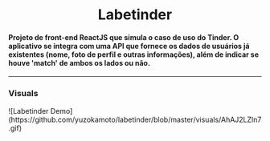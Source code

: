 <h1 align="center"> Labetinder </h1>
<h4>Projeto de front-end ReactJS que simula o caso de uso do Tinder. O aplicativo se integra com uma API que fornece os dados de usuários já existentes (nome, foto de perfil e outras informações), além de indicar se houve 'match' de ambos os lados ou não.</h4>
<hr />

<h3>Visuals</h3>
![Labetinder Demo](https://github.com/yuzokamoto/labetinder/blob/master/visuals/AhAJ2LZln7.gif)
